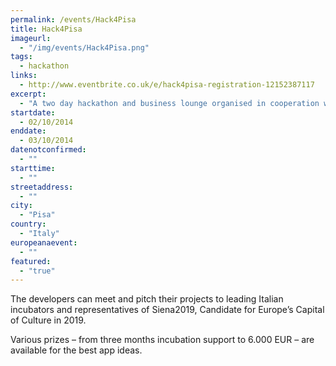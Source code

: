 ```yaml
---
permalink: /events/Hack4Pisa
title: Hack4Pisa
imageurl: 
  - "/img/events/Hack4Pisa.png"
tags: 
  - hackathon
links:
  - http://www.eventbrite.co.uk/e/hack4pisa-registration-12152387117
excerpt:
  - "A two day hackathon and business lounge organised in cooperation with Hyperborea s.r.l and Polo Tecnologico di Navacchio."
startdate:
  - 02/10/2014
enddate:
  - 03/10/2014
datenotconfirmed:
  - ""
starttime:
  - ""
streetaddress:
  - ""
city:
  - "Pisa"
country:
  - "Italy"
europeanaevent:
  - ""
featured:
  - "true"
---
```


The developers can meet and pitch their projects to leading Italian incubators and representatives of Siena2019, Candidate for Europe’s Capital of Culture in 2019.

Various prizes – from three months incubation support to 6.000 EUR – are available for the best app ideas.
